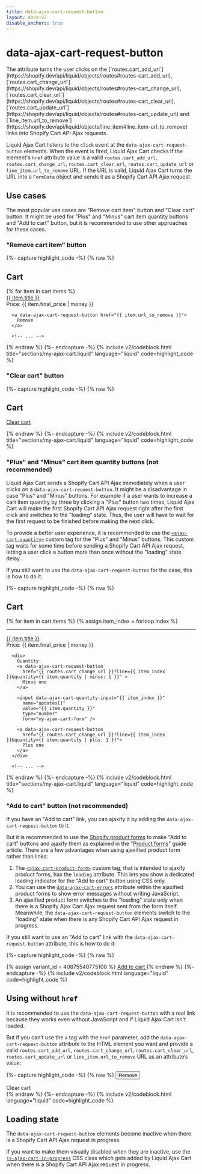 ```yaml
---
title: data-ajax-cart-request-button
layout: docs-v2
disable_anchors: true
---
```


# data-ajax-cart-request-button

<p class="lead" markdown="1">
The attribute turns the user clicks on the [`routes.cart_add_url`](https://shopify.dev/api/liquid/objects/routes#routes-cart_add_url), [`routes.cart_change_url`](https://shopify.dev/api/liquid/objects/routes#routes-cart_change_url), [`routes.cart_clear_url`](https://shopify.dev/api/liquid/objects/routes#routes-cart_clear_url), [`routes.cart_update_url`](https://shopify.dev/api/liquid/objects/routes#routes-cart_update_url) and [`line_item.url_to_remove`](https://shopify.dev/api/liquid/objects/line_item#line_item-url_to_remove) links into Shopify Cart API Ajax requests.
</p>

Liquid Ajax Cart listens to the `click` event at the `data-ajax-cart-request-button` elements.
When the event is fired, Liquid Ajax Cart checks if the element's `href` attribute value is a valid `routes.cart_add_url`, `routes.cart_change_url`, `routes.cart_clear_url`, `routes.cart_update_url` or `line_item.url_to_remove` URL.
If the URL is valid, Liquid Ajax Cart turns the URL into a `FormData` object and sends it as a Shopify Cart API Ajax request.

## Use cases

The most popular use cases are "Remove cart item" button and "Clear cart" button. 
It might be used for "Plus" and "Minus" cart item quantity buttons and "Add to cart" button,
but it is recommended to use other approaches for these cases.

### "Remove cart item" button

{%- capture highlight_code -%}
{% raw %}
<div class="my-cart" data-ajax-cart-section>
  <h2>Cart</h2>

  <div class="my-cart__items">
    {% for item in cart.items %}
      <div><a href="{{ item.url }}">{{ item.title }}</a></div>
      <div>Price: {{ item.final_price | money }}</div>

      <a data-ajax-cart-request-button href="{{ item.url_to_remove }}">
        Remove
      </a>

      <!-- ... -->
{% endraw %}
{%- endcapture -%}
{% include v2/codeblock.html title="sections/my-ajax-cart.liquid" language="liquid" code=highlight_code %}

### "Clear cart" button

{%- capture highlight_code -%}
{% raw %}
<div class="my-cart" data-ajax-cart-section>
  <h2>Cart</h2>

  <a data-ajax-cart-request-button href="{{ routes.cart_clear_url }}">
    Clear cart
  </a>

  <!-- ... -->
{% endraw %}
{%- endcapture -%}
{% include v2/codeblock.html title="sections/my-ajax-cart.liquid" language="liquid" code=highlight_code %}

### "Plus" and "Minus" cart item quantity buttons (not recommended)

Liquid Ajax Cart sends a Shopify Cart API Ajax immediately when a user clicks on a `data-ajax-cart-request-button`.
It might be a disadvantage in case "Plus" and "Minus" buttons. 
For example if a user wants to increase a cart item quantity by three by clicking a "Plus" button two times,
Liquid Ajax Cart will make the first Shopify Cart API Ajax request right after the first click and switches to the "loading" state.
Thus, the user will have to wait for the first request to be finished before making the next click.

To provide a better user experience, it is recommended to use the [`<ajax-cart-quantity>`](/v2/docs/ajax-cart-quantity) custom tag 
for the "Plus" and "Minus" buttons. This custom tag waits for some time before sending a Shopify Cart API Ajax request,
letting a user click a button more than once without the "loading" state delay.

If you still want to use the `data-ajax-cart-request-button` for the case, this is how to do it:

{%- capture highlight_code -%}
{% raw %}
<div class="my-cart" data-ajax-cart-section>
  <h2>Cart</h2>

  <div class="my-cart__items" data-ajax-cart-section-scroll>
    {% for item in cart.items %}
      {% assign item_index = forloop.index %}
      <hr />  
      <div><a href="{{ item.url }}">{{ item.title }}</a></div>
      <div>Price: {{ item.final_price | money }}</div>

      <div>
        Quantity:
        <a data-ajax-cart-request-button
          href="{{ routes.cart_change_url }}?line={{ item_index }}&quantity={{ item.quantity | minus: 1 }}" > 
          Minus one 
        </a>

        <input data-ajax-cart-quantity-input="{{ item_index }}"
          name="updates[]" 
          value="{{ item.quantity }}" 
          type="number" 
          form="my-ajax-cart-form" />

        <a data-ajax-cart-request-button
          href="{{ routes.cart_change_url }}?line={{ item_index }}&quantity={{ item.quantity | plus: 1 }}"> 
          Plus one 
        </a>
      </div>
  
      <!-- ... -->
{% endraw %}
{%- endcapture -%}
{% include v2/codeblock.html title="sections/my-ajax-cart.liquid" language="liquid" code=highlight_code %}

### "Add to cart" button (not recommended)

If you have an "Add to cart" link, you can ajaxify it by adding the `data-ajax-cart-request-button` to it.

But it is recommended to use the [Shopify product forms](https://shopify.dev/docs/themes/architecture/templates/product#the-product-form) 
to make "Add to cart" buttons and ajaxify them as explained in the "[Product forms](/v2/docs/product-forms)" guide article. 
There are a few advantages when using ajaxified product form rather than links:
1. The [`<ajax-cart-product-form>`](/v2/docs/ajax-cart-product-form) custom tag, that is intended to ajaxify product forms, has the `loading` attribute. This lets you show a dedicated loading indicator for the "Add to cart" button using CSS only.
2. You can use the [`data-ajax-cart-errors`](/v2/docs/data-ajax-cart-errors) attribute within the ajaxified product forms to show error messages without writing JavaScript.
3. An ajaxified product form switches to the "loading" state only when there is a Shopify Ajax Cart Ajax request sent from the form itself. Meanwhile, the `data-ajax-cart-request-button` elements switch to the "loading" state when there is any Shopify Cart API Ajax request in progress.

If you still want to use an "Add to cart" link with the `data-ajax-cart-request-button` attribute, this is how to do it:

{%- capture highlight_code -%}
{% raw %}
<!-- You have to use a variant ID with the "routes.cart_add_url" route -->
{% assign variant_id = 40875540775100 %}
<a data-ajax-cart-request-button
  href="{{ routes.cart_add_url }}?id={{ variant_id }}&quantity=1" >
  Add to cart
</a>
{% endraw %}
{%- endcapture -%}
{% include v2/codeblock.html language="liquid" code=highlight_code %}

## Using without `href`

It is recommended to use the `data-ajax-cart-request-button` with a real link because they works even without JavaScript and if Liquid Ajax Cart isn't loaded.

But if you can’t use the `a` tag with the `href` parameter,
add the `data-ajax-cart-request-button` attribute to the HTML element you want 
and provide a valid `routes.cart_add_url`, `routes.cart_change_url`, `routes.cart_clear_url`, `routes.cart_update_url` or `line_item.url_to_remove` URL as an attribute’s value:

{%- capture highlight_code -%}
{% raw %}
<button data-ajax-cart-request-button="{{ item.url_to_remove }}">
  Remove
</button>

<div data-ajax-cart-request-button="{{ routes.cart_clear_url }}">
  Clear cart
</div>
{% endraw %}
{%- endcapture -%}
{% include v2/codeblock.html language="liquid" code=highlight_code %}

## Loading state

The `data-ajax-cart-request-button` elements become inactive when there is a Shopify Cart API Ajax request in progress.

If you want to make them visually disabled when they are inactive, use the [`js-ajax-cart-in-progress`](/v2/docs/js-ajax-cart-in-progress) CSS class 
which gets added by Liquid Ajax Cart when there is a Shopify Cart API Ajax request in progress.